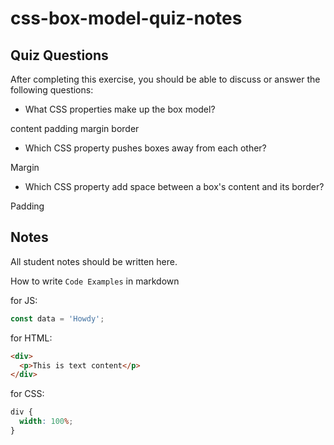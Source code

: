 # css-box-model-quiz-notes

## Quiz Questions

After completing this exercise, you should be able to discuss or answer the following questions:

- What CSS properties make up the box model?

content
padding
margin
border

- Which CSS property pushes boxes away from each other?

Margin

- Which CSS property add space between a box's content and its border?

Padding

## Notes

All student notes should be written here.

How to write `Code Examples` in markdown

for JS:

```javascript
const data = 'Howdy';
```

for HTML:

```html
<div>
  <p>This is text content</p>
</div>
```

for CSS:

```css
div {
  width: 100%;
}
```
